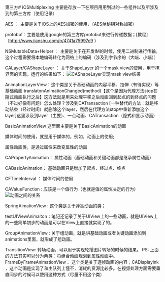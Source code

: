 第三方# iOSMultiplexing 主要是存放一下在项目用用到过的一些组件以及所涉及到的第三方库（使用记录）

AES ： 主要是关于iOS上的AES加密的使用，（AES单秘钥对称加密）

protobuf：主要是使用google的第三方库protobuf来进行传递数据；[教程]（http://www.jianshu.com/p/4741a75997c9 ）

NSMutableData+Helper ： 主要是关于在开发IM的时候，使用二进制进行传输，这个过程需要将本地编码转化为网络上的编码（涉及到字节序的（大端、小端））

CALayer/CAShapeLayer ： 关于ShapeLayer 的一个mask view的使用，用于掩界面的实现。运行的结果如下：
![CAShapeLayer实现mask view结果](https://github.com/helinyu/iOSMultiplexing/blob/master/CALayer/CAShapeLayer/CAShapeLayer/Snip20161227_1.png)

AnimationLayerView：这个类是关于基础动画的内容平移、拉伸（有待实现）等基础动画
translatonAnimationChanged(method)【这个是因为代理方法stop在隐式动画执行之后】这方法就是用来处理平移之后动画回到起点的到终点的问题（不过好像有问题）怎么处理？涉及到CATransaction
[一种替代的方法：就是移动结束（经过时间）就删除这个layer，然后在代理方法stop中重新添加这个layer]这里涉及到layer（主要）、一点动画、CATransaction（隐式和显示动画）

BasicAnimationView 这里面主要是关于BasicAnimation的动画

媒体时间的使用，就是用于媒体的，例如，动画上的使用;

属性动画类，是通过属性来改变属性的动画

CAPropertyAnimation： 属性动画（基础动画和关键动画都是继承属性动画）

CABasicAnimation： 基础动画只是增加了起点、经过点、终点

CFTimeInterval ： 媒体时间的使用

CAValueFunction : 应该是一个值行为（也就是值的属性决定的行为）
![动画之间的关系](https://github.com/helinyu/iOSMultiplexing/blob/master/CALayer/CAShapeLayer/CAShapeLayer/Snip20161229_2.png)

SpringAimationView : 这个类是关于弹簧动画的类；

testUIViewAnimaiton：笔记还记录了关于UIView上的一些动画，就是UIView上的一些简单初步的动画是可以在View上直接就实现了的。

GroupAnimationView : 关于组动画，就是讲基础动画或者关键动画添加到animations里面，就形成了组动画。

TransitionView: 转场动画，可以用于实现轮播图片转场的时候的结果。
PS: 上面的方法其实可以分为两类：将组合动画规划到属性动画中。
FrameByFrameAnimationView： 这个类是关于逐帧动画的内容；CADisplayink ，这个动画是实现了和主队列上懂不，消耗的资源比较多。在视频处理方面需要垂直同步的时候可以使用这种方式（尽量不用这个类）
